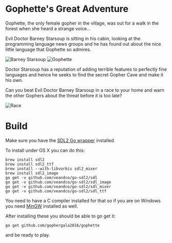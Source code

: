 # Gophette's Great Adventure

Gophette, the only female gopher in the village, was out for a walk in the forest when she heard a strange voice...

Evil Doctor Barney Starsoup is sitting in his cabin, looking at the programming language news groups and he has found out about the nice little language that Gophette so admires.

![Barney Starsoup](https://raw.githubusercontent.com/gophergala2016/gophette/master/screenshots/barney_starsoup.png)
![Gophette](https://raw.githubusercontent.com/gophergala2016/gophette/master/screenshots/gophette.png)

Doctor Starsoup has a reputation of adding terrible features to perfectly fine languages and hence he seeks to find the secret Gopher Cave and make it his own.

Can you beat Evil Doctor Barney Starsoup in a race to your home and warn the other Gophers about the threat before it is too late?

![Race](https://raw.githubusercontent.com/gophergala2016/gophette/master/screenshots/race.png)

# Build

Make sure you have the [SDL2 Go wrapper](https://github.com/veandco/go-sdl2) installed.

To install under OS X you can do this:

    brew install sdl2
    brew install sdl2_ttf
    brew install --with-libvorbis sdl2_mixer
    brew install sdl2_image
    go get -v github.com/veandco/go-sdl2/sdl
    go get -v github.com/veandco/go-sdl2/sdl_image
    go get -v github.com/veandco/go-sdl2/sdl_mixer
    go get -v github.com/veandco/go-sdl2/sdl_ttf

You need to have a C compiler installed for that so if you are on Windows you need [MinGW](http://sourceforge.net/projects/mingw/files/) installed as well.

After installing these you should be able to go get it:

    go get github.com/gophergala2016/gophette

and be ready to play.
